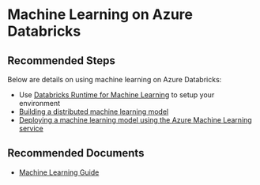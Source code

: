 <properties
	pageTitle="Machine Learning on Azure Databricks"
	description="Machine Learning on Azure Databricks"
	service="microsoft.databricks"
	resource="workspaces"
	authors="mspreshah"
	ms.author="preshah"
	displayOrder="13"
	selfHelpType="resource"
	supportTopicIds="32612201"
	resourceTags=""
	productPesIds="16432"
	cloudEnvironments="public"
	articleId="46c97f17-7adf-407a-88cc-60da6cbc8e04"
/>

# Machine Learning on Azure Databricks    

## **Recommended Steps**  

Below are details on using machine learning on Azure Databricks:  

* Use [Databricks Runtime for Machine Learning](https://docs.azuredatabricks.net/user-guide/clusters/mlruntime.html#overview-of-databricks-runtime-for-machine-learning) to setup your environment
* [Building a distributed machine learning model](https://docs.azuredatabricks.net/spark/latest/mllib/index.html#apache-spark-mllib)
* [Deploying a machine learning model using the Azure Machine Learning service](https://github.com/Azure/MachineLearningNotebooks/tree/master/how-to-use-azureml/azure-databricks)   

 
## **Recommended Documents**

* [Machine Learning Guide](https://docs.azuredatabricks.net/spark/latest/mllib/index.html#machine-learning)  
